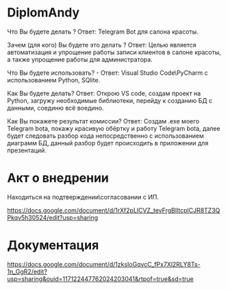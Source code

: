 # DiplomAndy
Что Вы будете делать ? Ответ: Telegram Bot для салона красоты.

Зачем (для кого) Вы будете это делать ? Ответ: Целью является автоматизация и упрощение работы записи клиентов в салоне красоты, а также упрощение работы для администратора.

Что Вы будете использовать? - Ответ: Visual Studio Code\PyCharm с использованием Python, SQlite.

Как Вы будете делать? Ответ: Открою VS code, создам проект на Python, загружу необходимые библиотеки, перейду к созданию БД с данными, соединю всё воедино.

Как Вы покажете результат комиссии? Ответ: Создам .exe моего Telegram bota, покажу красивую обёртку и работу Telegram bota, далее будет следовать разбор кода непосредственно с использованием диаграмм БД, данный разбор будет происходить в приложении для презентаций.

# Акт о внедрении

Находиться на подтверждении\согласовании с ИП.

https://docs.google.com/document/d/1rXf2pLlCVZ_tevFrgBlItcplCJR8TZ3QPkqv5h30524/edit?usp=sharing

# Документация 

https://docs.google.com/document/d/1zksIoGqvcC_fPx7Xl2RLY8Ts-1n_GgR2/edit?usp=sharing&ouid=117122447762024203041&rtpof=true&sd=true
